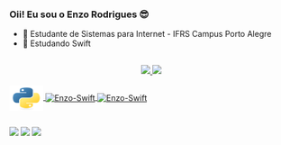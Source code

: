 ### Oii! Eu sou o Enzo Rodrigues 😎

- 🔭 Estudante de Sistemas para Internet - IFRS Campus Porto Alegre
- 🌱 Estudando Swift

##

<div align="center">
  <a href="https://github.com/EnzoGRodrigues">
  <img height="150em" src="https://github-readme-stats.vercel.app/api?username=EnzoGRodrigues&show_icons=true&theme=aura_dark&include_all_commits=true&count_private=true"/>
  <img height="150em" src="https://github-readme-stats.vercel.app/api/top-langs/?username=EnzoGRodrigues&layout=compact&langs_count=7&theme=aura_dark"/>
</div>

<div style="display: inline_block"><br>
  <img align="center" alt="Enzo-Python" height="45" width="60" src="https://raw.githubusercontent.com/devicons/devicon/master/icons/python/python-original.svg">
  <img align="center" alt="Enzo-Swift" height="45" width="60" src="https://cdn.jsdelivr.net/gh/devicons/devicon/icons/swift/swift-original.svg">
  <img align="center" alt="Enzo-Swift" height="45" width="60" src="https://cdn.jsdelivr.net/gh/devicons/devicon/icons/java/java-original.svg">
</div>

##

<div> 
  <a href="https://www.instagram.com/_enzooyy_/" target="_blank"><img src="https://img.shields.io/badge/-Instagram-%23E4405F?style=for-the-badge&logo=instagram&logoColor=white" target="_blank"></a>
  <a href = "mailto:enzorodrigues272@gmail.com"><img src="https://img.shields.io/badge/-Gmail-%23333?style=for-the-badge&logo=gmail&logoColor=white" target="_blank"></a>
  <a href="https://www.linkedin.com/in/enzogrodrigues/" target="_blank"><img src="https://img.shields.io/badge/-LinkedIn-%230077B5?style=for-the-badge&logo=linkedin&logoColor=white" target="_blank"></a>
</div>
